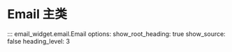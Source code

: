 # Email 主类

::: email_widget.email.Email
    options:
        show_root_heading: true
        show_source: false
        heading_level: 3
